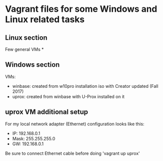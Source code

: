 Vagrant files for some Windows and Linux related tasks
=

Linux section
-

Few general VMs
*

Windows section
-

VMs:
* winbase: created from w10pro installation iso with Creator updated (Fall 2017)
* uprox: created from winbase with U-Prox installed on it

uprox VM additional setup
-

For my local network adapter (Ethernet) configuration looks like this:
* IP: 192.168.0.1
* Mask: 255.255.255.0
* GW: 192.168.0.1
<p>Be sure to connect Ethernet cable before doing 'vagrant up uprox'
